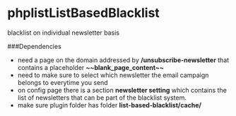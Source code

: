 # phplistListBasedBlacklist
blacklist on individual newsletter basis

###Dependencies
* need a page on the domain addressed by **/unsubscribe-newsletter** that contains a placeholder **\~~blank_page_content\~~**
* need to make sure to select which newsletter the email campaign belongs to everytime you send
* on config page there is a section **newsletter setting** which contains the list of newsletters that can be part of the blacklist system.
* make sure plugin folder has folder **list-based-blacklist/cache/**
